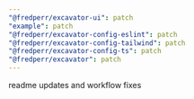 ```yaml
---
"@fredperr/excavator-ui": patch
"example": patch
"@fredperr/excavator-config-eslint": patch
"@fredperr/excavator-config-tailwind": patch
"@fredperr/excavator-config-ts": patch
"@fredperr/excavator": patch
---
```


readme updates and workflow fixes
